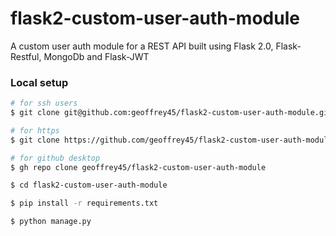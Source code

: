 # flask2-custom-user-auth-module
A custom user auth module for a REST API built using Flask 2.0, Flask-Restful, MongoDb and Flask-JWT

### Local setup

```bash
# for ssh users
$ git clone git@github.com:geoffrey45/flask2-custom-user-auth-module.git

# for https
$ git clone https://github.com/geoffrey45/flask2-custom-user-auth-module.git

# for github desktop
$ gh repo clone geoffrey45/flask2-custom-user-auth-module

$ cd flask2-custom-user-auth-module

$ pip install -r requirements.txt

$ python manage.py
```
